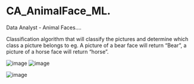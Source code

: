 # CA_AnimalFace_ML.

Data Analyst - Animal Faces....

Classification algorithm that will classify the pictures and determine which class a picture belongs to eg. A picture of a bear face will return “Bear”, 
a picture of a horse face will return “horse”.




![image](https://user-images.githubusercontent.com/61193940/183249575-8e294f56-0fe8-4d5d-b68d-bbd60424de6e.png)
![image](https://user-images.githubusercontent.com/61193940/183249868-dbe7181e-c1b9-49e3-a7f9-a8e06e583246.png)

![image](https://user-images.githubusercontent.com/61193940/183249946-53dc1567-311f-43a3-ae2d-0b0b1c420808.png)


